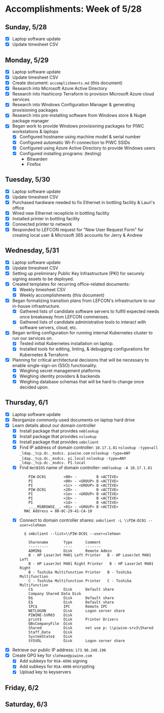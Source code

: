 # Accomplishments: Week of 5/28

## Sunday, 5/28

- [X] Laptop software update
- [X] Update timesheet CSV

## Monday, 5/29

- [X] Laptop software update
- [X] Update timesheet CSV
- [X] Create document: `accomplishments.md` (this document)
- [X] Research into Microsoft Azure Active Directory
- [X] Research into Hashicorp Terraform to provision Microsoft Azure cloud services
- [X] Research into Windows Configuration Manager & generating provisioning packages
- [X] Research into pre-installing software from Windows store & Nuget package manager
- [X] Began work to provide Windows provisioning packages for PIWC workstations & laptops
  - [X] Configured hostname using machine model & serial number
  - [X] Configured automatic Wi-Fi connection to PIWC SSIDs
  - [X] Configured using Azure Active Directory to provide Windows users
  - [X] Configured installing programs: (testing)
    - Bitwarden
    - Firefox

## Tuesday, 5/30

- [X] Laptop software update
- [X] Update timesheet CSV
- [X] Purchased hardware needed to fix Ethernet in bottling facility & Lauri's office
- [X] Wired new Ethernet recepticle in bottling facility
- [X] Installed printer in bottling facility
- [X] Connected printer to network
- [X] Responded to LEFCON request for "New User Request Form" for creating local user & Microsoft 365 accounts for Jerry & Andrew

## Wednesday, 5/31

- [X] Laptop software update
- [X] Update timesheet CSV
- [X] Setting up preliminary Public Key Infrastructure (PKI) for securely signing assets to be deployed.
- [X] Created templates for recurring office-related documents:
  - [X] Weekly timesheet CSV
  - [X] Weekly accomplishments (this document)

- [X] Began formalizing transition plans from LEFCON's infrastructure to our in-house infrastructure.
  - [X] Gathered lists of candidate software servers to fulfill expected needs once breakaway from LEFCON commenses.
  - [X] Gathered lists of candidate administrative tools to interact with software servers, cloud, etc.

- [X] Began writing configuration for running internal Kubernetes cluster to run our services on.
  - [X] Tested initial Kubernetes installation on laptop.
  - [X] Installed tools for editing, linting, & debugging configurations for Kubernetes & Terraform

- [X] Planning for critical architectural decisions that will be necessary to enable single-sign-on (SSO) functionality.
  - [X] Weighing secret management platforms
  - [X] Weighing identity providers & backends
  - [X] Weighing database schemas that will be hard to change once decided upon.

## Thursday, 6/1

- [X] Laptop software update
- [X] Reorganize commonly-used documents on laptop hard drive
- [X] Learn details about our domain controller
  - [X] Install package that provides `nmblookup`
  - [X] Install package that provides `nslookup`
  - [X] Install package that provides `smbclient`
  - [X] Find IP address of domain controller: `10.17.1.81`
      `nslookup -type=all _ldap._tcp.dc._msdcs. piwine.com`
      `nslookup -type=ANY _ldap._tcp.dc._msdcs. pi.local`
      `nslookup -type=ANY _ldap._tcp.dc._msdcs. PI.local`
  - [X] Find  `NetBIOS` name of domain controller: `nmblookup -A 10.17.1.81`
      ```
          PIW-DC01        <00> -         B <ACTIVE>
          PI              <00> - <GROUP> B <ACTIVE>
          PI              <1c> - <GROUP> B <ACTIVE>
          PIW-DC01        <20> -         B <ACTIVE>
          PI              <1e> - <GROUP> B <ACTIVE>
          PI              <1b> -         B <ACTIVE>
          PI              <1d> -         B <ACTIVE>
          ..__MSBROWSE__. <01> - <GROUP> B <ACTIVE>
        MAC Address = 00-0C-29-41-CA-10
      ```
  - [X] Connect to domain controller shares: `smbclient -L \\PIW-DC01 --user=slehman`
      ```
        $ smbclient --list=\\PIW-DC01 --user=slehman

          Sharename       Type      Comment
          ---------       ----      -------
          ADMIN$          Disk      Remote Admin
          B - HP LaserJet M401 Left Printer   B - HP LaserJet M401 Left
          B - HP LaserJet M401 Right Printer   B - HP LaserJet M401 Right
          B - Toshiba Multifunction Printer   B - Toshiba Multifunction
          C - Toshiba Multifunction Printer   C - Toshiba Multifunction
          C$              Disk      Default share
          Company Shared Data Disk
          D$              Disk      Default share
          E$              Disk      Default share
          IPC$            IPC       Remote IPC
          NETLOGON        Disk      Logon server share
          PIWINE-SVR03    Disk
          print$          Disk      Printer Drivers
          QBsCompanyFile  Disk
          Shared          Disk      net use p: \\piwine-srv3\Shared
          Staff_Data      Disk
          SystemState$    Disk
          SYSVOL          Disk      Logon server share
      ```
- [X] Retrieve our public IP address: `173.90.248.196`
- [X] Create GPG key for `slehman@piwine.com`
  - [X] Add subkeys for `RSA-4096` signing
  - [X] Add subkeys for `RSA-4096` encrypting
  - [X] Upload key to keyservers

## Friday, 6/2
## Saturday, 6/3

